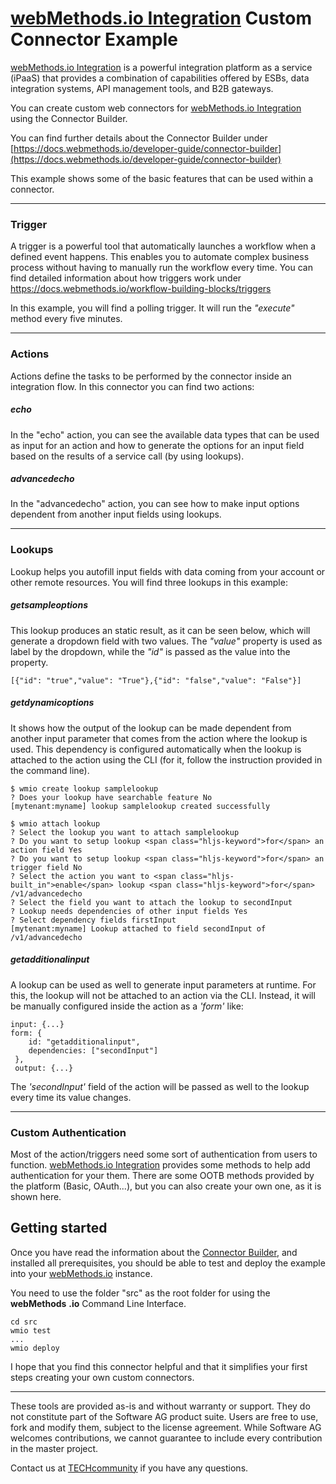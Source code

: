 # [webMethods.io Integration](https://webmethods.io) Custom Connector Example

[webMethods.io Integration](https://webmethods.io) is a powerful integration platform as a service (iPaaS) that provides a combination of capabilities offered by ESBs, data integration systems, API management tools, and B2B gateways.

You can create custom web connectors for [webMethods.io Integration](https://webmethods.io) using the Connector Builder.

You can find further details about the Connector Builder under [https://docs.webmethods.io/developer-guide/connector-builder](https://docs.webmethods.io/developer-guide/connector-builder)

This example shows some of the basic features that can be used within a connector.

***

### Trigger

A trigger is a powerful tool that automatically launches a workflow when a defined event happens. This enables you to automate complex business process without having to manually run the workflow every time. You can find detailed information about how triggers work under https://docs.webmethods.io/workflow-building-blocks/triggers

In this example, you will find a polling trigger. It will run the _"execute"_ method every five minutes.

***

### Actions

Actions define the tasks to be performed by the connector inside an integration flow. In this connector you can find two actions:

##### echo
In the "echo" action, you can see the available data types that can be used as input for an action and how to generate the options for an input field based on the results of a service call (by using lookups).

##### advancedecho
In the "advancedecho" action, you can see how to make input options dependent from another input fields using lookups.

***

### Lookups

Lookup helps you autofill input fields with data coming from your account or other remote resources. You will find three lookups in this example:

##### getsampleoptions

This lookup produces an static result, as it can be seen below, which will generate a dropdown field with two values. The _"value"_ property is used as label by the dropdown, while the _"id"_ is passed as the value into the property.

`[{"id": "true","value": "True"},{"id": "false","value": "False"}]`

##### getdynamicoptions

It shows how the output of the lookup can be made dependent from another input parameter that comes from the action where the lookup is used. This dependency is configured automatically when the lookup is attached to the action using the CLI (for it, follow the instruction provided in the command line).

```
$ wmio create lookup samplelookup
? Does your lookup have searchable feature No
[mytenant:myname] lookup samplelookup created successfully

$ wmio attach lookup
? Select the lookup you want to attach samplelookup
? Do you want to setup lookup <span class="hljs-keyword">for</span> an action field Yes
? Do you want to setup lookup <span class="hljs-keyword">for</span> an trigger field No
? Select the action you want to <span class="hljs-built_in">enable</span> lookup <span class="hljs-keyword">for</span> /v1/advancedecho
? Select the field you want to attach the lookup to secondInput
? Lookup needs dependencies of other input fields Yes
? Select dependency fields firstInput
[mytenant:myname] Lookup attached to field secondInput of /v1/advancedecho
```

##### getadditionalinput

A lookup can be used as well to generate input parameters at runtime. For this, the lookup will not be attached to an action via the CLI. Instead, it will be manually configured inside the action as a _'form'_ like:

```
input: {...}
form: {
    id: "getadditionalinput",
    dependencies: ["secondInput"]
 },
 output: {...}
```

The _'secondInput'_ field of the action will be passed as well to the lookup every time its value changes.

***

### Custom Authentication

Most of the action/triggers need some sort of authentication from users to function. [webMethods.io Integration](https://webmethods.io) provides some methods to help add authentication for your them. There are some OOTB methods provided by the platform (Basic, OAuth...), but you can also create your own one, as it is shown here.

## Getting started

Once you have read the information about the [Connector Builder](https://docs.webmethods.io/developer-guide/connector-builder), and installed all prerequisites, you should be able to test and deploy the example into your [webMethods.io](http://webMethods.io) instance.

You need to use the folder "src" as the root folder for using the **webMethods** **.io** Command Line Interface.

```
cd src
wmio test
...
wmio deploy
```

I hope that you find this connector helpful and that it simplifies your first steps creating your own custom connectors.

***

These tools are provided as-is and without warranty or support. They do not constitute part of the Software AG product suite. Users are free to use, fork and modify them, subject to the license agreement. While Software AG welcomes contributions, we cannot guarantee to include every contribution in the master project.

Contact us at [TECHcommunity](mailto:technologycommunity@softwareag.com?subject=Github/SoftwareAG) if you have any questions.
